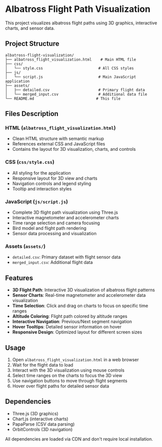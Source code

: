 # Albatross Flight Path Visualization

This project visualizes albatross flight paths using 3D graphics, interactive charts, and sensor data.

## Project Structure

```
albatross-flight-visualization/
├── albatross_flight_visualization.html    # Main HTML file
├── css/
│   └── style.css                         # All CSS styles
├── js/
│   └── script.js                         # Main JavaScript application
├── assets/
│   ├── detailed.csv                      # Primary flight data
│   └── merged_input.csv                  # Additional data file
└── README.md                            # This file
```

## Files Description

### HTML (`albatross_flight_visualization.html`)
- Clean HTML structure with semantic markup
- References external CSS and JavaScript files
- Contains the layout for 3D visualization, charts, and controls

### CSS (`css/style.css`)
- All styling for the application
- Responsive layout for 3D view and charts
- Navigation controls and legend styling
- Tooltip and interaction styles

### JavaScript (`js/script.js`)
- Complete 3D flight path visualization using Three.js
- Interactive magnetometer and accelerometer charts
- Time range selection and camera focusing
- Bird model and flight path rendering
- Sensor data processing and visualization

### Assets (`assets/`)
- `detailed.csv`: Primary dataset with flight sensor data
- `merged_input.csv`: Additional flight data

## Features

- **3D Flight Path**: Interactive 3D visualization of albatross flight patterns
- **Sensor Charts**: Real-time magnetometer and accelerometer data visualization
- **Time Selection**: Click and drag on charts to focus on specific time ranges
- **Altitude Coloring**: Flight path colored by altitude ranges
- **Interactive Navigation**: Previous/Next segment navigation
- **Hover Tooltips**: Detailed sensor information on hover
- **Responsive Design**: Optimized layout for different screen sizes

## Usage

1. Open `albatross_flight_visualization.html` in a web browser
2. Wait for the flight data to load
3. Interact with the 3D visualization using mouse controls
4. Select time ranges on the charts to focus the 3D view
5. Use navigation buttons to move through flight segments
6. Hover over flight paths for detailed sensor data

## Dependencies

- Three.js (3D graphics)
- Chart.js (interactive charts)
- PapaParse (CSV data parsing)
- OrbitControls (3D navigation)

All dependencies are loaded via CDN and don't require local installation.
